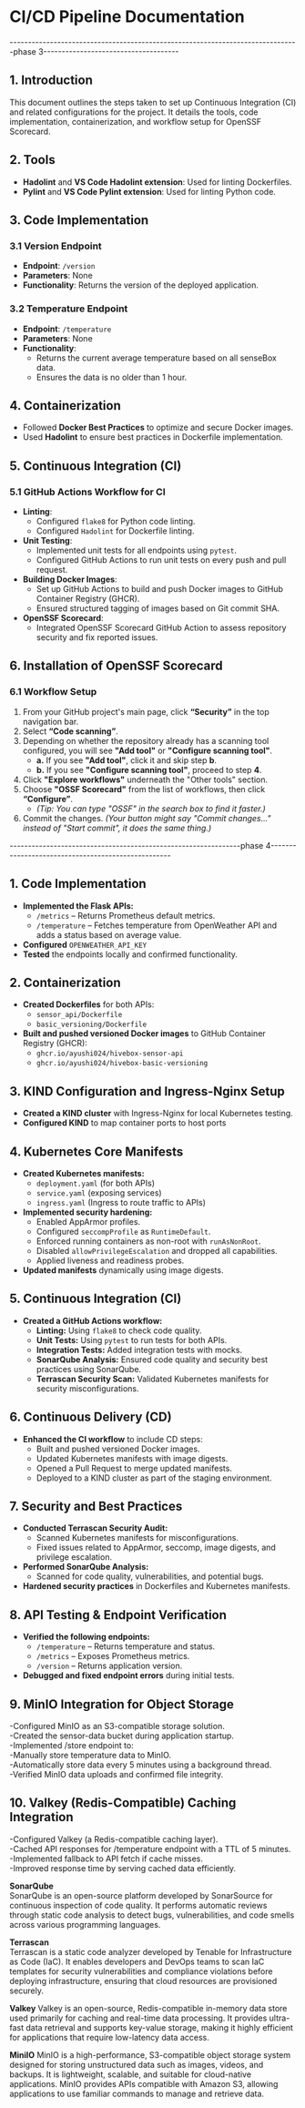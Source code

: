 # CI/CD Pipeline Documentation
-------------------------------------------------------------------------------phase 3-------------------------------------
## 1. Introduction
This document outlines the steps taken to set up Continuous Integration (CI) and related configurations for the project. It details the tools, code implementation, containerization, and workflow setup for OpenSSF Scorecard.

## 2. Tools
- **Hadolint** and **VS Code Hadolint extension**: Used for linting Dockerfiles.
- **Pylint** and **VS Code Pylint extension**: Used for linting Python code.

## 3. Code Implementation

### 3.1 Version Endpoint
- **Endpoint**: `/version`
- **Parameters**: None
- **Functionality**: Returns the version of the deployed application.

### 3.2 Temperature Endpoint
- **Endpoint**: `/temperature`
- **Parameters**: None
- **Functionality**:
  - Returns the current average temperature based on all senseBox data.
  - Ensures the data is no older than 1 hour.

## 4. Containerization
- Followed **Docker Best Practices** to optimize and secure Docker images.
- Used **Hadolint** to ensure best practices in Dockerfile implementation.

## 5. Continuous Integration (CI)
### 5.1 GitHub Actions Workflow for CI
- **Linting**:
  - Configured `flake8` for Python code linting.
  - Configured `Hadolint` for Dockerfile linting.
- **Unit Testing**:
  - Implemented unit tests for all endpoints using `pytest`.
  - Configured GitHub Actions to run unit tests on every push and pull request.
- **Building Docker Images**:
  - Set up GitHub Actions to build and push Docker images to GitHub Container Registry (GHCR).
  - Ensured structured tagging of images based on Git commit SHA.
- **OpenSSF Scorecard**:
  - Integrated OpenSSF Scorecard GitHub Action to assess repository security and fix reported issues.

## 6. Installation of OpenSSF Scorecard
### 6.1 Workflow Setup
1. From your GitHub project's main page, click **“Security”** in the top navigation bar.
2. Select **“Code scanning”**.
3. Depending on whether the repository already has a scanning tool configured, you will see **"Add tool"** or **"Configure scanning tool"**.
   - **a.** If you see **"Add tool"**, click it and skip step **b**.
   - **b.** If you see **"Configure scanning tool"**, proceed to step **4**.
4. Click **"Explore workflows"** underneath the "Other tools" section.
5. Choose **"OSSF Scorecard"** from the list of workflows, then click **“Configure”**.
   - *(Tip: You can type "OSSF" in the search box to find it faster.)*
6. Commit the changes. *(Your button might say "Commit changes..." instead of "Start commit", it does the same thing.)*


                                                                                  
---------------------------------------------------------------phase 4---------------------------------------------------

                                                                                                        
                                                                                                         
                                                                                                         
## 1. Code Implementation               
- **Implemented the Flask APIs:**
  - `/metrics` – Returns Prometheus default metrics.
  - `/temperature` – Fetches temperature from OpenWeather API and adds a status based on average value.
- **Configured** `OPENWEATHER_API_KEY` 
- **Tested** the endpoints locally and confirmed functionality.

## 2. Containerization
- **Created Dockerfiles** for both APIs:
  - `sensor_api/Dockerfile`
  - `basic_versioning/Dockerfile`
- **Built and pushed versioned Docker images** to GitHub Container Registry (GHCR):
  - `ghcr.io/ayushi024/hivebox-sensor-api`
  - `ghcr.io/ayushi024/hivebox-basic-versioning`

## 3. KIND Configuration and Ingress-Nginx Setup
- **Created a KIND cluster** with Ingress-Nginx for local Kubernetes testing.
- **Configured KIND** to map container ports to host ports 


## 4. Kubernetes Core Manifests
- **Created Kubernetes manifests:**
  - `deployment.yaml` (for both APIs)
  - `service.yaml` (exposing services)
  - `ingress.yaml` (Ingress to route traffic to APIs)
- **Implemented security hardening:**
  - Enabled AppArmor profiles.
  - Configured `seccompProfile` as `RuntimeDefault`.
  - Enforced running containers as non-root with `runAsNonRoot`.
  - Disabled `allowPrivilegeEscalation` and dropped all capabilities.
  - Applied liveness and readiness probes.
- **Updated manifests** dynamically using image digests.

## 5. Continuous Integration (CI)

- **Created a GitHub Actions workflow:**
  - **Linting:** Using `flake8` to check code quality.
  - **Unit Tests:** Using `pytest` to run tests for both APIs.
  - **Integration Tests:** Added integration tests with mocks.
  - **SonarQube Analysis:** Ensured code quality and security best practices using SonarQube.
  - **Terrascan Security Scan:** Validated Kubernetes manifests for security misconfigurations.

## 6. Continuous Delivery (CD)
- **Enhanced the CI workflow** to include CD steps:
  - Built and pushed versioned Docker images.
  - Updated Kubernetes manifests with image digests.
  - Opened a Pull Request to merge updated manifests.
  - Deployed to a KIND cluster as part of the staging environment.


## 7. Security and Best Practices

- **Conducted Terrascan Security Audit:**
  - Scanned Kubernetes manifests for misconfigurations.
  - Fixed issues related to AppArmor, seccomp, image digests, and privilege escalation.
- **Performed SonarQube Analysis:**
  - Scanned for code quality, vulnerabilities, and potential bugs.
- **Hardened security practices** in Dockerfiles and Kubernetes manifests.

## 8. API Testing & Endpoint Verification

- **Verified the following endpoints:**
  - `/temperature` – Returns temperature and status.
  - `/metrics` – Exposes Prometheus metrics.
  - `/version` – Returns application version.
- **Debugged and fixed endpoint errors** during initial tests.


## 9. MinIO Integration for Object Storage                  
-Configured MinIO as an S3-compatible storage solution.                                         
-Created the sensor-data bucket during application startup.                                           
-Implemented /store endpoint to:                                           
-Manually store temperature data to MinIO.                                           
-Automatically store data every 5 minutes using a background thread.                                           
-Verified MinIO data uploads and confirmed file integrity.
                                           
## 10. Valkey (Redis-Compatible) Caching Integration                                           
-Configured Valkey (a Redis-compatible caching layer).                                           
-Cached API responses for /temperature endpoint with a TTL of 5 minutes.                                           
-Implemented fallback to API fetch if cache misses.                                           
-Improved response time by serving cached data efficiently.                                           


**SonarQube**                                      
SonarQube is an open-source platform developed by SonarSource for continuous inspection of code quality. It performs automatic reviews through static code analysis to detect bugs, vulnerabilities, and code smells across various programming languages. 
                                                                                        
**Terrascan**                                                     
Terrascan is a static code analyzer developed by Tenable for Infrastructure as Code (IaC). It enables developers and DevOps teams to scan IaC templates for security vulnerabilities and compliance violations before deploying infrastructure, ensuring that cloud resources are provisioned securely.

**Valkey**
Valkey is an open-source, Redis-compatible in-memory data store used primarily for caching and real-time data processing. It provides ultra-fast data retrieval and supports key-value storage, making it highly efficient for applications that require low-latency data access.

**MiniIO**
MinIO is a high-performance, S3-compatible object storage system designed for storing unstructured data such as images, videos, and backups. It is lightweight, scalable, and suitable for cloud-native applications. MinIO provides APIs compatible with Amazon S3, allowing applications to use familiar commands to manage and retrieve data.
